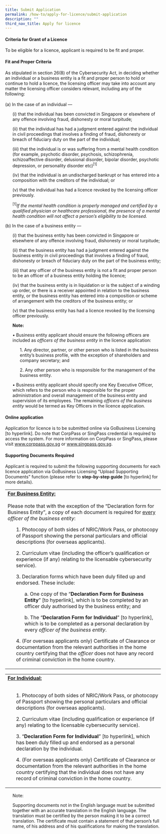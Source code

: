```yaml
---
title: Submit Application
permalink: /how-to/apply-for-licence/submit-application
description: ""
third_nav_title: Apply for licence
---
```

#### Criteria for Grant of a Licence
To be eligible for a licence, applicant is required to be fit and proper.

#### Fit and Proper Criteria
As stipulated in section 26(8) of the Cybersecurity Act, in deciding whether an individual or a business entity is a fit and proper person to hold or continue to hold a licence, the licensing officer may take into account any matter the licensing officer considers relevant, including any of the following:<br>
<br>(a) In the case of an individual —
<ul>(i) that the individual has been convicted in Singapore or elsewhere of any offence involving fraud, dishonesty or moral turpitude;</ul>
<ul>(ii)	that the individual has had a judgment entered against the individual in civil proceedings that involves a finding of fraud, dishonesty or breach of fiduciary duty on the part of the individual;</ul>
<ul>(iii)	that the individual is or was suffering from a mental health condition (for example, psychotic disorder, psychosis, schizophrenia, schizoaffective disorder, delusional disorder, bipolar disorder, psychotic depression, or personality disorder etc)<sup>[1]</sup></ul>
<ul>(iv)	that the individual is an undischarged bankrupt or has entered into a composition with the creditors of the individual; or</ul>
<ul>(v)	that the individual has had a licence revoked by the licensing officer previously.</ul>

<ul><sup>[1]</sup><i>If the mental health condition is properly managed and certified by a qualified physician or healthcare professional, the presence of a mental health condition will not affect a person’s eligibility to be licensed.</i></ul>

(b)	In the case of a business entity —
<ul>(i) that the business entity has been convicted in Singapore or elsewhere of any offence involving fraud, dishonesty or moral turpitude;</ul>
<ul>(ii) that the business entity has had a judgment entered against the business entity in civil proceedings that involves a finding of fraud, dishonesty or breach of fiduciary duty on the part of the business entity;</ul>
<ul>(iii) that any officer of the business entity is not a fit and proper person to be an officer of a business entity holding the licence;</ul>
<ul>(iv) that the business entity is in liquidation or is the subject of a winding up order, or there is a receiver appointed in relation to the business entity, or the business entity has entered into a composition or scheme of arrangement with the creditors of the business entity; or</ul>
<ul>(v) that the business entity has had a licence revoked by the licensing officer previously.</ul>

<ul><b>Note:</b></ul>
<ul>•	Business entity applicant should ensure the following officers are included as <i>officers of the business entity</i> in the licence application:</ul>
<ul><ul>1. Any director, partner, or other person who is listed in the business entity’s business profile, with the exception of shareholders and company secretary; and</ul>
	<ul>2. Any other person who is responsible for the management of the business entity.</ul></ul>
<ul>•	Business entity applicant should specify one Key Executive Officer, which refers to the person who is responsible for the proper administration and overall management of the business entity and supervision of its employees. The remaining <i>officers of the business entity</i> would be termed as Key Officers in the licence application.</ul>


#### Online application
Application for licence is to be submitted online via GoBusiness Licensing [to hyperlink]. Do note that CorpPass or SingPass credential is required to access the system. For more information on CorpPass or SingPass, please visit www.corppass.gov.sg or www.singpass.gov.sg.

#### Supporting Documents Required
Applicant is required to submit the following supporting documents for each licence application via GoBusiness Licensing “Upload Supporting Documents” function (please refer to **step-by-step guide** [to hyperlink] for more details).

<table class="table-h">
	<tr>
	<td><b><u>For Business Entity:</u></b>
<br>
<br>
Please note that with the exception of the “Declaration form for Business Entity”, a copy of each document is required for <u>every</u> <i>officer of the business entity</i>:

<ul>1. Photocopy of both sides of NRIC/Work Pass, or photocopy of Passport showing the personal particulars and official descriptions (for overseas applicants).</ul>
<ul>2.	Curriculum vitae (including the officer’s qualification or experience (if any) relating to the licensable cybersecurity service).</ul>
<ul>3.	Declaration forms which have been duly filled up and endorsed. These include: </ul>
<ul><ul>a. One copy of the “<b>Declaration Form for Business Entity</b>” [to hyperlink], which is to be completed by an officer duly authorised by the business entity; and</ul>
<ul>b.	The “<b>Declaration Form for Individual</b>” [to hyperlink], which is to be completed as a personal declaration by every <i>officer of the business entity</i>.</ul></ul>
<ul>4.	(For overseas applicants only) Certificate of Clearance or documentation from the relevant authorities in the home country certifying that the <i>officer</i> does not have any record of criminal conviction in the home country.</ul></td></tr>
	
<table class="table-h">
	<tr>
	<td><b><u>For Individual:</u></b>
	<br><br>			
<ul>1.	Photocopy of both sides of NRIC/Work Pass, or photocopy of Passport showing the personal particulars and official descriptions (for overseas applicants).</ul>
<ul>2.	Curriculum vitae (including qualification or experience (if any) relating to the licensable cybersecurity service).</ul>
<ul>3.	“<b>Declaration Form for Individual</b>” [to hyperlink], which has been duly filled up and endorsed as a personal declaration by the individual. </ul>
<ul>4.	(For overseas applicants only) Certificate of Clearance or documentation from the relevant authorities in the home country certifying that the individual does not have any record of criminal conviction in the home country.</ul></td></tr></table>

<ul>Note:</ul>
<ul>Supporting documents not in the English language must be submitted together with an accurate translation in the English language. The translation must be certified by the person making it to be a correct translation. The certificate must contain a statement of that person’s full name, of his address and of his qualifications for making the translation.</ul>